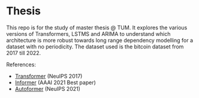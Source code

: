 # Thesis

This repo is for the study of master thesis @ TUM. 
It explores the various versions of Transformers, LSTMS and ARIMA to understand which architecture is more robust towards long range dependency modelling for a dataset with no periodicity. The dataset used is the bitcoin dataset from 2017 till 2022.

References:
- [Transformer](https://arxiv.org/abs/1706.03762) (NeuIPS 2017)
- [Informer](https://arxiv.org/abs/2012.07436) (AAAI 2021 Best paper)
- [Autoformer](https://arxiv.org/abs/2106.13008) (NeuIPS 2021)








